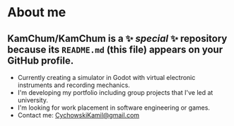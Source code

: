# About me

**KamChum/KamChum** is a ✨ _special_ ✨ repository because its `README.md` (this file) appears on your GitHub profile.
---

- Currently creating a simulator in Godot with virtual electronic instruments and recording mechanics.
- I'm developing my portfolio including group projects that I've led at university.
- I'm looking for work placement in software engineering or games.
- Contact me: CychowskiKamil@gmail.com

